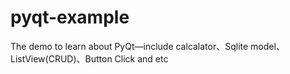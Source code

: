 # pyqt-example
The demo to learn about PyQt—include calcalator、Sqlite model、ListView(CRUD)、Button Click and etc

